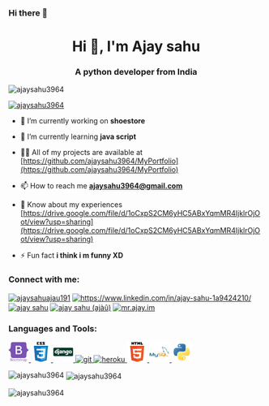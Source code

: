 ### Hi there 👋

<h1 align="center">Hi 👋, I'm Ajay sahu</h1>
<h3 align="center">A python developer from India</h3>

<p align="left"> <img src="https://komarev.com/ghpvc/?username=ajaysahu3964&label=Profile%20views&color=0e75b6&style=flat" alt="ajaysahu3964" /> </p>

<p align="left"> <a href="https://github.com/ryo-ma/github-profile-trophy"><img src="https://github-profile-trophy.vercel.app/?username=ajaysahu3964" alt="ajaysahu3964" /></a> </p>

- 🔭 I’m currently working on **shoestore**

- 🌱 I’m currently learning **java script**

- 👨‍💻 All of my projects are available at [https://github.com/ajaysahu3964/MyPortfolio](https://github.com/ajaysahu3964/MyPortfolio)

- 📫 How to reach me **ajaysahu3964@gmail.com**

- 📄 Know about my experiences [https://drive.google.com/file/d/1oCxpS2CM6yHC5ABxYqmMR4IjklrOjOot/view?usp=sharing](https://drive.google.com/file/d/1oCxpS2CM6yHC5ABxYqmMR4IjklrOjOot/view?usp=sharing)

- ⚡ Fun fact **i think i m funny XD**

<h3 align="left">Connect with me:</h3>
<p align="left">
<a href="https://twitter.com/ajaysahuajau191" target="blank"><img align="center" src="https://raw.githubusercontent.com/rahuldkjain/github-profile-readme-generator/master/src/images/icons/Social/twitter.svg" alt="ajaysahuajau191" height="30" width="40" /></a>
<a href="https://linkedin.com/in/https://www.linkedin.com/in/ajay-sahu-1a9424210/" target="blank"><img align="center" src="https://raw.githubusercontent.com/rahuldkjain/github-profile-readme-generator/master/src/images/icons/Social/linked-in-alt.svg" alt="https://www.linkedin.com/in/ajay-sahu-1a9424210/" height="30" width="40" /></a>
<a href="https://stackoverflow.com/users/ajay sahu" target="blank"><img align="center" src="https://raw.githubusercontent.com/rahuldkjain/github-profile-readme-generator/master/src/images/icons/Social/stack-overflow.svg" alt="ajay sahu" height="30" width="40" /></a>
<a href="https://fb.com/ajay sahu (ajàû)" target="blank"><img align="center" src="https://raw.githubusercontent.com/rahuldkjain/github-profile-readme-generator/master/src/images/icons/Social/facebook.svg" alt="ajay sahu (ajàû)" height="30" width="40" /></a>
<a href="https://instagram.com/mr.ajay.im" target="blank"><img align="center" src="https://raw.githubusercontent.com/rahuldkjain/github-profile-readme-generator/master/src/images/icons/Social/instagram.svg" alt="mr.ajay.im" height="30" width="40" /></a>
</p>

<h3 align="left">Languages and Tools:</h3>
<p align="left"> <a href="https://getbootstrap.com" target="_blank" rel="noreferrer"> <img src="https://raw.githubusercontent.com/devicons/devicon/master/icons/bootstrap/bootstrap-plain-wordmark.svg" alt="bootstrap" width="40" height="40"/> </a> <a href="https://www.w3schools.com/css/" target="_blank" rel="noreferrer"> <img src="https://raw.githubusercontent.com/devicons/devicon/master/icons/css3/css3-original-wordmark.svg" alt="css3" width="40" height="40"/> </a> <a href="https://www.djangoproject.com/" target="_blank" rel="noreferrer"> <img src="https://raw.githubusercontent.com/devicons/devicon/master/icons/django/django-original.svg" alt="django" width="40" height="40"/> </a> <a href="https://git-scm.com/" target="_blank" rel="noreferrer"> <img src="https://www.vectorlogo.zone/logos/git-scm/git-scm-icon.svg" alt="git" width="40" height="40"/> </a> <a href="https://heroku.com" target="_blank" rel="noreferrer"> <img src="https://www.vectorlogo.zone/logos/heroku/heroku-icon.svg" alt="heroku" width="40" height="40"/> </a> <a href="https://www.w3.org/html/" target="_blank" rel="noreferrer"> <img src="https://raw.githubusercontent.com/devicons/devicon/master/icons/html5/html5-original-wordmark.svg" alt="html5" width="40" height="40"/> </a> <a href="https://www.mysql.com/" target="_blank" rel="noreferrer"> <img src="https://raw.githubusercontent.com/devicons/devicon/master/icons/mysql/mysql-original-wordmark.svg" alt="mysql" width="40" height="40"/> </a> <a href="https://www.python.org" target="_blank" rel="noreferrer"> <img src="https://raw.githubusercontent.com/devicons/devicon/master/icons/python/python-original.svg" alt="python" width="40" height="40"/> </a> </p>

<p><img align="left" src="https://github-readme-stats.vercel.app/api/top-langs?username=ajaysahu3964&show_icons=true&locale=en&layout=compact" alt="ajaysahu3964" /></p>

<p>&nbsp;<img align="center" src="https://github-readme-stats.vercel.app/api?username=ajaysahu3964&show_icons=true&locale=en" alt="ajaysahu3964" /></p>

<p><img align="center" src="https://github-readme-streak-stats.herokuapp.com/?user=ajaysahu3964&" alt="ajaysahu3964" /></p>

